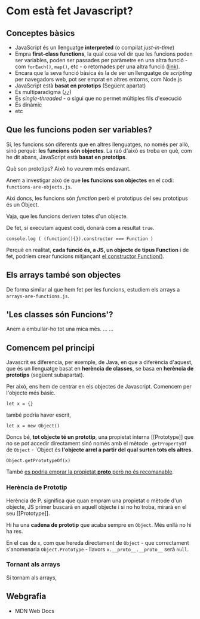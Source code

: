 # Com està fet Javascript?

## Conceptes bàsics

- JavaScript és un llenguatge **interpreted** (o compilat _just-in-time_)
- Empra **first-class functions**, la qual cosa vol dir que les funcions poden ser variables, poden ser passades per paràmetre en una altra funció - com `forEach()`, `map()`, etc - o retornades per una altra funció ([link](https://developer.mozilla.org/en-US/docs/Glossary/First-class_Function)).
- Encara que la seva funció bàsica és la de ser un llenguatge de _scripting_ per navegadors web, pot ser emprat en altres entorns, com Node.js
- JavaScript està **basat en prototips** (Següent apartat)
- És multiparadigma (¿¿)
- És _single-threaded_ - o sigui que no permet múltiples fils d'execució
- És dinàmic
- etc

## Que les funcions poden ser variables?

Sí, les funcions són diferents que en altres llenguatges, no només per allò, sinó perquè: **les funcions són objectes**. La raó d'això es troba en què, com he dit abans, JavaScript està **basat en prototips**. 

Què son prototips? Això ho veurem més endavant. 

Anem a investigar això de que __les funcions son objectes__ en el codi: `functions-are-objects.js`.

Aixi doncs, les funcions són _function_ però el prototipus del seu prototipus és un Object. 

Vaja, que les funcions deriven totes d'un objecte.

De fet, si executam aquest codi, donarà com a resultat `true`.

`console.log ( (function(){}).constructor === Function )`

Perquè en realitat, **cada funció és, a JS, un objecte de tipus Function** i de fet, podríem crear funcions mitjançant [el constructor Function()](https://developer.mozilla.org/en-US/docs/Web/JavaScript/Reference/Global_Objects/Function/Function).


## Els arrays també son objectes

De forma similar al que hem fet per les funcions, estudiem els arrays a `arrays-are-functions.js`.


## 'Les classes són Funcions'?

Anem a embullar-ho tot una mica més. 
...
...

## Comencem pel principi

Javascrit es diferencia, per exemple, de Java, en que a diferència d'aquest, que és un llenguatge basat en **herència de classes**, se basa en **herència de prototips** (següent subapartat).

Per això, ens hem de centrar en els objectes de Javascript. Comencem per l'objecte més bàsic.

`let x = {}`

també podria haver escrit,

`let x = new Object()`

Doncs bé, **tot objecte té un prototip**, una propietat interna [[Prototype]] que no se pot accedir directament sinó només amb el mètode `.getPropertyOf` de `Object` - `Object és **l'objecte arrel a partir del qual surten tots els altres**.

`Object.getPrototypeOf(x)`

També [es podria emprar la propietat __proto__ però no és recomanable](https://www.digitalocean.com/community/tutorials/understanding-prototypes-and-inheritance-in-javascript).

### Herència de Prototip

Herència de P. significa que quan empram una propietat o mètode d'un objecte, JS primer buscarà en aquell objecte i si no ho troba, mirarà en el seu [[Prototype]].

Hi ha una **cadena de prototip** que acaba sempre en `Object`. Més enllà no hi ha res. 

En el cas de `x`, com que hereda directament de `Object` - que correctament s'anomenaria `Object.Prototype` -  llavors `x.__proto__.__proto__` serà `null`.

### Tornant als arrays

Si tornam als arrays, 

## Webgrafia

- MDN Web Docs